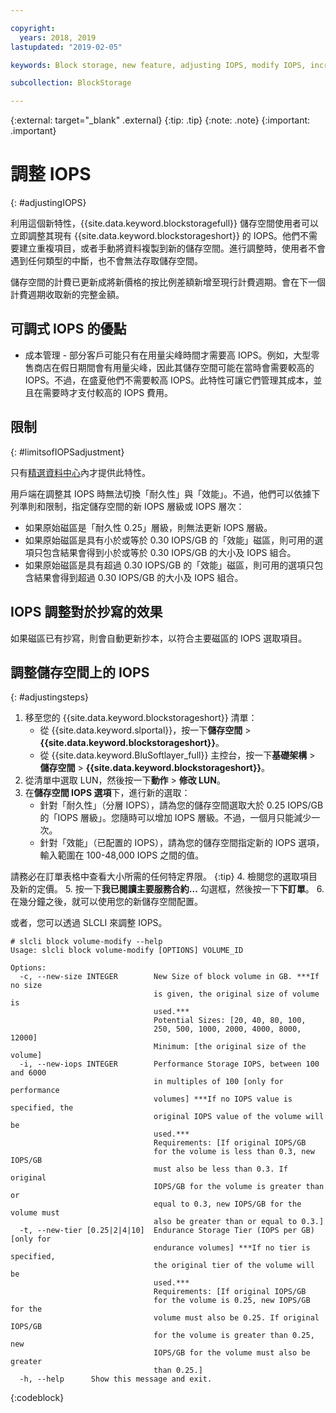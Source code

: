 ```yaml
---

copyright:
  years: 2018, 2019
lastupdated: "2019-02-05"

keywords: Block storage, new feature, adjusting IOPS, modify IOPS, increase IOPS, decrease IOPS,

subcollection: BlockStorage

---
```

{:external: target="_blank" .external}
{:tip: .tip}
{:note: .note}
{:important: .important}

# 調整 IOPS
{: #adjustingIOPS}

利用這個新特性，{{site.data.keyword.blockstoragefull}} 儲存空間使用者可以立即調整其現有 {{site.data.keyword.blockstorageshort}} 的 IOPS。他們不需要建立重複項目，或者手動將資料複製到新的儲存空間。進行調整時，使用者不會遇到任何類型的中斷，也不會無法存取儲存空間。

儲存空間的計費已更新成將新價格的按比例差額新增至現行計費週期。會在下一個計費週期收取新的完整金額。


## 可調式 IOPS 的優點

- 成本管理 - 部分客戶可能只有在用量尖峰時間才需要高 IOPS。例如，大型零售商店在假日期間會有用量尖峰，因此其儲存空間可能在當時會需要較高的 IOPS。不過，在盛夏他們不需要較高 IOPS。此特性可讓它們管理其成本，並且在需要時才支付較高的 IOPS 費用。

## 限制
{: #limitsofIOPSadjustment}

只有[精選資料中心](/docs/infrastructure/BlockStorage?topic=BlockStorage-news)內才提供此特性。

用戶端在調整其 IOPS 時無法切換「耐久性」與「效能」。不過，他們可以依據下列準則和限制，指定儲存空間的新 IOPS 層級或 IOPS 層次：

- 如果原始磁區是「耐久性 0.25」層級，則無法更新 IOPS 層級。
- 如果原始磁區是具有小於或等於 0.30 IOPS/GB 的「效能」磁區，則可用的選項只包含結果會得到小於或等於 0.30 IOPS/GB 的大小及 IOPS 組合。
- 如果原始磁區是具有超過 0.30 IOPS/GB 的「效能」磁區，則可用的選項只包含結果會得到超過 0.30 IOPS/GB 的大小及 IOPS 組合。

## IOPS 調整對於抄寫的效果

如果磁區已有抄寫，則會自動更新抄本，以符合主要磁區的 IOPS 選取項目。

## 調整儲存空間上的 IOPS
{: #adjustingsteps}

1. 移至您的 {{site.data.keyword.blockstorageshort}} 清單：
   - 從 {{site.data.keyword.slportal}}，按一下**儲存空間** > **{{site.data.keyword.blockstorageshort}}**。
   - 從 {{site.data.keyword.BluSoftlayer_full}} 主控台，按一下**基礎架構** > **儲存空間** > **{{site.data.keyword.blockstorageshort}}**。
2. 從清單中選取 LUN，然後按一下**動作** > **修改 LUN**。
3. 在**儲存空間 IOPS 選項**下，進行新的選取：
    - 針對「耐久性」（分層 IOPS），請為您的儲存空間選取大於 0.25 IOPS/GB 的「IOPS 層級」。您隨時可以增加 IOPS 層級。不過，一個月只能減少一次。
    - 針對「效能」（已配置的 IOPS），請為您的儲存空間指定新的 IOPS 選項，輸入範圍在 100-48,000 IOPS 之間的值。

請務必在訂單表格中查看大小所需的任何特定界限。
    {:tip}
4. 檢閱您的選取項目及新的定價。
5. 按一下**我已閱讀主要服務合約...** 勾選框，然後按一下**下訂單**。
6. 在幾分鐘之後，就可以使用您的新儲存空間配置。


或者，您可以透過 SLCLI 來調整 IOPS。
```
# slcli block volume-modify --help
Usage: slcli block volume-modify [OPTIONS] VOLUME_ID

Options:
  -c, --new-size INTEGER        New Size of block volume in GB. ***If no size
                                is given, the original size of volume is
                                used.***
                                Potential Sizes: [20, 40, 80, 100,
                                250, 500, 1000, 2000, 4000, 8000, 12000]
                                Minimum: [the original size of the volume]
  -i, --new-iops INTEGER        Performance Storage IOPS, between 100 and 6000
                                in multiples of 100 [only for performance
                                volumes] ***If no IOPS value is specified, the
                                original IOPS value of the volume will be
                                used.***
                                Requirements: [If original IOPS/GB
                                for the volume is less than 0.3, new IOPS/GB
                                must also be less than 0.3. If original
                                IOPS/GB for the volume is greater than or
                                equal to 0.3, new IOPS/GB for the volume must
                                also be greater than or equal to 0.3.]
  -t, --new-tier [0.25|2|4|10]  Endurance Storage Tier (IOPS per GB) [only for
                                endurance volumes] ***If no tier is specified,
                                the original tier of the volume will be
                                used.***
                                Requirements: [If original IOPS/GB
                                for the volume is 0.25, new IOPS/GB for the
                                volume must also be 0.25. If original IOPS/GB
                                for the volume is greater than 0.25, new
                                IOPS/GB for the volume must also be greater
                                than 0.25.]
  -h, --help      Show this message and exit.
```
{:codeblock}

